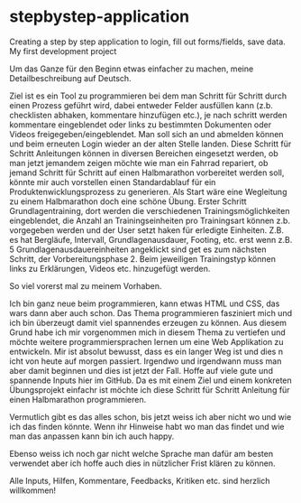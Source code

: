 # stepbystep-application
Creating a step by step application to login, fill out forms/fields,  save data. My first development project

Um das Ganze für den Beginn etwas einfacher zu machen, meine Detailbeschreibung auf Deutsch.

Ziel ist es ein Tool zu programmieren bei dem man Schritt für Schritt durch einen Prozess geführt wird, dabei entweder Felder ausfüllen kann (z.b. checklisten abhaken, kommentare hinzufügen etc.), je nach schritt werden kommentare eingeblendet oder links zu bestimmten Dokumenten oder Videos freigegeben/eingeblendet. Man soll sich an und abmelden können und beim erneuten Login wieder an der alten Stelle landen.
Diese Schritt für Schritt Anleitungen können in diversen Bereichen eingesetzt werden, ob man jetzt jemandem zeigen möchte wie man ein Fahrrad repariert, ob jemand Schritt für Schritt auf einen Halbmarathon vorbereitet werden soll, könnte mir auch vorstellen einen Standardablauf für ein Produktenwicklungsprozess zu generieren.
Als Start wäre eine Wegleitung zu einem Halbmarathon doch eine schöne Übung.
Erster Schritt Grundlagentraining, dort werden die verschiedenen Trainingsmöglichkeiten eingeblendet, die Anzahl an Trainingseinheiten pro Trainingsart können z.b. vorgegeben werden und der User setzt haken für erledigte Einheiten.
Z.B. es hat Bergläufe, Intervall, Grundlagenausdauer, Footing, etc. erst wenn z.B. 5 Grundlagenausdauereinheiten angeklickt sind get es zum nächsten Schritt, der Vorbereitungsphase 2.
Beim jeweiligen Trainingstyp können links zu Erklärungen, Videos etc. hinzugefügt werden.

So viel vorerst mal zu meinem Vorhaben.

Ich bin ganz neue beim programmieren, kann etwas HTML und CSS, das wars dann aber auch schon.
Das Thema programmieren fasziniert mich und ich bin überzeugt damit viel spannendes erzeugen zu können.
Aus diesem Grund habe ich mir vorgenommen mich in diesem Thema zu vertiefen und möchte weitere programmiersprachen lernen um eine Web Applikation zu entwickeln. Mir ist absolut bewusst, dass es ein langer Weg ist und dies n icht von heute auf morgen passiert.
Irgendwo und irgendwann muss man aber damit beginnen und dies ist jetzt der Fall. Hoffe auf viele gute und spannende Inputs hier im GitHub.
Da es mit einem Ziel und einem konkreten Übungsprojekt einfachr ist möchte ich diese Schritt für Schritt Anleitung für einen Halbmarathon programmieren.

Vermutlich gibt es das alles schon, bis jetzt weiss ich aber nicht wo und wie ich das finden könnte.
Wenn ihr Hinweise habt wo man das findet und wie man das anpassen kann bin ich auch happy.

Ebenso weiss ich noch gar nicht welche Sprache man dafür am besten verwendet aber ich hoffe auch dies in nützlicher Frist klären zu können.

Alle Inputs, Hilfen, Kommentare, Feedbacks, Kritiken etc. sind herzlich willkommen!
